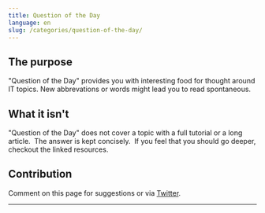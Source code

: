 ```yaml
---
title: Question of the Day
language: en
slug: /categories/question-of-the-day/
---
```


## The purpose

"Question of the Day" provides you with interesting food for thought around IT topics. New abbrevations or words might lead you to read spontaneous. 


## What it isn't

"Question of the Day" does not cover a topic with a full tutorial or a long article.  The answer is kept concisely.  If you feel that you should go deeper, checkout the linked resources.

## Contribution

Comment on this page for suggestions or via [Twitter](https://twitter.com/philipsahli).

---
